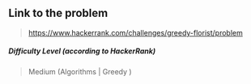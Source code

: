  ## Link to the problem
 
 > https://www.hackerrank.com/challenges/greedy-florist/problem
 
 ##### Difficulty Level (according to HackerRank)
 
 > Medium (Algorithms | Greedy )
